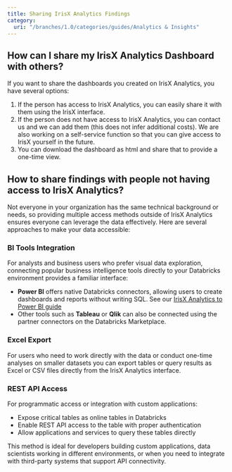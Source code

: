 ```yaml
---
title: Sharing IrisX Analytics Findings
category:
  uri: "/branches/1.0/categories/guides/Analytics & Insights"
---
```


## How can I share my IrisX Analytics Dashboard with others?

If you want to share the dashboards you created on IrisX Analytics, you have several options:

1. If the person has access to IrisX Analytics, you can easily share it with them using the IrisX interface.
2. If the person does not have access to IrisX Analytics, you can contact us and we can add them (this does not infer additional costs). We are also working on a self-service function so that you can give access to IrisX yourself in the future.
3. You can download the dashboard as html and share that to provide a one-time view.

## How to share findings with people not having access to IrisX Analytics?

Not everyone in your organization has the same technical background or needs, so providing multiple access methods outside of IrisX Analytics ensures everyone can leverage the data effectively. Here are several approaches to make your data accessible:

### BI Tools Integration
For analysts and business users who prefer visual data exploration, connecting popular business intelligence tools directly to your Databricks environment provides a familiar interface:

- **Power BI** offers native Databricks connectors, allowing users to create dashboards and reports without writing SQL. See our [IrisX Analytics to Power BI guide](https://developers.trackunit.com/docs/analytics-powerbi)
- Other tools such as **Tableau** or **Qlik** can also be connected using the partner connectors on the Databricks Marketplace.

### Excel Export
For users who need to work directly with the data or conduct one-time analyses on smaller datasets you can export tables or query results as Excel or CSV files directly from the IrisX Analytics interface.

### REST API Access
For programmatic access or integration with custom applications:

- Expose critical tables as online tables in Databricks
- Enable REST API access to the table with proper authentication
- Allow applications and services to query these tables directly

This method is ideal for developers building custom applications, data scientists working in different environments, or when you need to integrate with third-party systems that support API connectivity.
